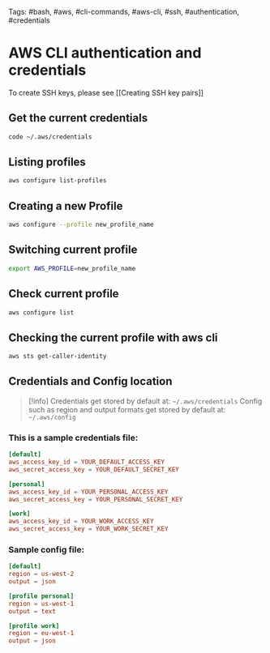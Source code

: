 Tags: #bash, #aws, #cli-commands, #aws-cli, #ssh, #authentication, #credentials

# AWS CLI authentication and credentials

To create SSH keys, please see [[Creating SSH key pairs]]
## Get the current credentials
```bash
code ~/.aws/credentials
```

## Listing profiles
```bash
aws configure list-profiles
```
## Creating a new Profile
```bash
aws configure --profile new_profile_name
```

## Switching current profile
```bash
export AWS_PROFILE=new_profile_name
```

## Check current profile
```bash
aws configure list
```

## Checking the current profile with aws cli

```bash
aws sts get-caller-identity
```


## Credentials and Config location

>[!info]
Credentials get stored  by default at: `~/.aws/credentials`
Config such as region and output formats get stored by default at: `~/.aws/config`
### This is a sample credentials file:
```toml
[default]
aws_access_key_id = YOUR_DEFAULT_ACCESS_KEY
aws_secret_access_key = YOUR_DEFAULT_SECRET_KEY

[personal]
aws_access_key_id = YOUR_PERSONAL_ACCESS_KEY
aws_secret_access_key = YOUR_PERSONAL_SECRET_KEY

[work]
aws_access_key_id = YOUR_WORK_ACCESS_KEY
aws_secret_access_key = YOUR_WORK_SECRET_KEY
```

### Sample config file:
```toml
[default]
region = us-west-2
output = json

[profile personal]
region = us-west-1
output = text

[profile work]
region = eu-west-1
output = json
```
